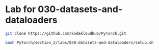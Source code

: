# Lab for 030-datasets-and-dataloaders
```bash
git clone https://github.com/kodekloudhub/PyTorch.git
```

```bash
bash PyTorch/section_2/labs/030-datasets-and-dataloaders/setup.sh
```
